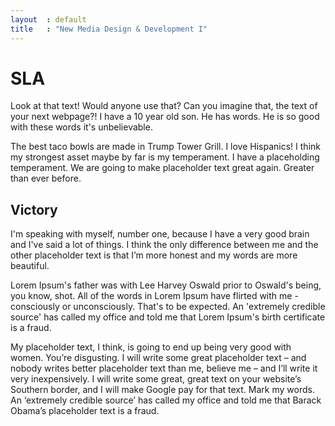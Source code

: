 ```yaml
---
layout  : default
title   : "New Media Design & Development I"
---
```


SLA
===

Look at that text! Would anyone use that? Can you imagine that, the text of your next webpage?! I have a 10 year old son. He has words. He is so good with these words it's unbelievable.

The best taco bowls are made in Trump Tower Grill. I love Hispanics! I think my strongest asset maybe by far is my temperament. I have a placeholding temperament. We are going to make placeholder text great again. Greater than ever before.

Victory
-------

I'm speaking with myself, number one, because I have a very good brain and I've said a lot of things. I think the only difference between me and the other placeholder text is that I’m more honest and my words are more beautiful.

Lorem Ipsum's father was with Lee Harvey Oswald prior to Oswald's being, you know, shot. All of the words in Lorem Ipsum have flirted with me - consciously or unconsciously. That's to be expected. An 'extremely credible source' has called my office and told me that Lorem Ipsum's birth certificate is a fraud.

My placeholder text, I think, is going to end up being very good with women. You’re disgusting. I will write some great placeholder text – and nobody writes better placeholder text than me, believe me – and I’ll write it very inexpensively. I will write some great, great text on your website’s Southern border, and I will make Google pay for that text. Mark my words. An ‘extremely credible source’ has called my office and told me that Barack Obama’s placeholder text is a fraud.

